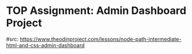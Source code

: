 # TOP Assignment: Admin Dashboard Project
#src: https://www.theodinproject.com/lessons/node-path-intermediate-html-and-css-admin-dashboard
